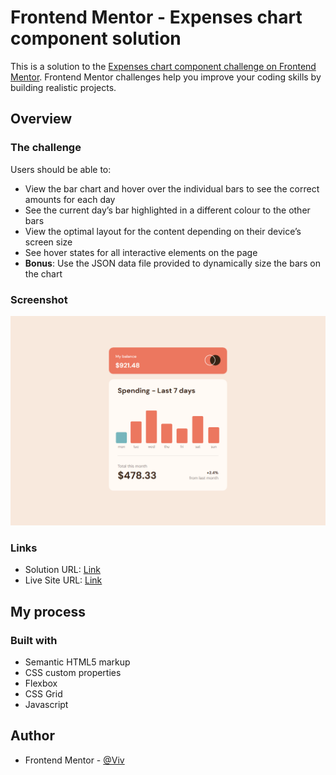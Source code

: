 # Frontend Mentor - Expenses chart component solution

This is a solution to the [Expenses chart component challenge on Frontend Mentor](https://www.frontendmentor.io/challenges/expenses-chart-component-e7yJBUdjwt). Frontend Mentor challenges help you improve your coding skills by building realistic projects.

## Overview

### The challenge

Users should be able to:

- View the bar chart and hover over the individual bars to see the correct amounts for each day
- See the current day’s bar highlighted in a different colour to the other bars
- View the optimal layout for the content depending on their device’s screen size
- See hover states for all interactive elements on the page
- **Bonus**: Use the JSON data file provided to dynamically size the bars on the chart

### Screenshot

![](screenshot.png)

### Links

- Solution URL: [Link](https://www.frontendmentor.io/solutions/expenses-chart-component-flexbox-grid-js-4VwhhvlkFO)
- Live Site URL: [Link](https://b-viv.github.io/expenses_chart_component/)

## My process

### Built with

- Semantic HTML5 markup
- CSS custom properties
- Flexbox
- CSS Grid
- Javascript

## Author

- Frontend Mentor - [@Viv](https://www.frontendmentor.io/profile/b-viv)
